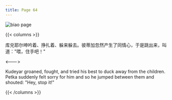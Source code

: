 ```yaml
---
title: Page 64
---
```


![biao page](./../../images/biao/seifert0726_biao_0058_064.jpg)

{{< columns >}}

库兑耶尔呻吟着、挣扎着、躲来躲去。彼蒂加忽然产生了同情心，于是跳出来，叫道："喂，住手吧！"

<--->

Kudeyar groaned, fought, and tried his best to duck away from the children. Petka suddenly felt sorry for him and so he jumped between them and shouted: "Hey, stop it!"

{{< /columns >}}
